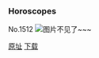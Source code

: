 ### Horoscopes
No.1512
![图片不见了~~~](https://imgs.xkcd.com/comics/horoscopes.png)

[原址](https://xkcd.com//1512) [下载](https://imgs.xkcd.com/comics/horoscopes.png)

